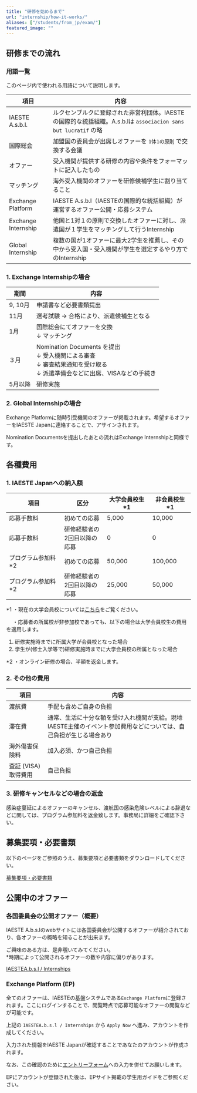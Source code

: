 ```yaml
---
title: "研修を始めるまで"
url: "internship/how-it-works/"
aliases: ["/students/from_jp/exam/"]
featured_image: ""
---
```


## 研修までの流れ

### 用語一覧

このページ内で使われる用語について説明します。

| 項目                | 内容                                                           |
| ------------------ | ------------------------------------------------------------------- |
| IAESTE A.s.b.l.   | ルクセンブルクに登録された非営利団体。IAESTEの国際的な統括組織。A.s.b.lは `associacion sans but lucratif` の略 |
| 国際総会            | 加盟国の委員会が出席しオファーを `1体1の原則` で交換する会議                   |
| オファー             | 受入機関が提供する研修の内容や条件をフォーマットに記入したもの                    |
| マッチング           | 海外受入機関のオファーを研修候補学生に割り当てること                            |
| Exchange Platform  | IAESTE A.s.b.l（IAESTEの国際的な統括組織）が運営するオファー公開・応募システム |
| Exchange Internship |  他国と1対１の原則で交換したオファーに対し、派遣国が１学生をマッチングして行うInternship |
| Global Internship   |  複数の国が1オファーに最大2学生を推薦し、その中から受入国・受入機関が学生を選定するやり方でのInternship |

### 1. Exchange Internshipの場合

| 期間     | 内容                                |
| -------- | ---------------------------------- |
| 9, 10月  | 申請書など必要書類提出                  |
| 11月     | 選考試験 -> 合格により、派遣候補生となる    |
| 1月      | 国際総会にてオファーを交換<br>↓ マッチング  |
| ３月     | Nomination Documents を提出<br>↓ 受入機関による審査<br>↓ 審査結果通知を受け取る<br>↓ 派遣準備会などに出席、VISAなどの手続き |
| 5月以降  | 研修実施                              |

### 2. Global Internshipの場合

Exchange Platformに随時引受機関のオファーが掲載されます。希望するオファーをIAESTE Japanに連絡することで、アサインされます。

Nomination Documentsを提出したあとの流れはExchange Internshipと同様です。

## 各種費用

### 1. IAESTE Japanへの納入額

| 項目 　　　　| 区分    | 大学会員校生 *1 | 非会員校生 *1 |
| ----------- | ---- | ---------- | ---------------- | 
| 応募手数料 | 初めての応募 | 5,000 | 10,000 |
| 応募手数料 | 研修経験者の<br> 2回目以降の応募 | 0 | 0 |
| プログラム参加料 *2 | 初めての応募 | 50,000 | 100,000 |
| プログラム参加料 *2 | 研修経験者の<br> 2回目以降の応募 | 25,000 | 50,000 | 

*1 ・現在の大学会員校については[こちら](/org/members/)をご覧ください。　　

　 ・応募者の所属校が非参加校であっても、以下の場合は大学会員校生の費用を適用します。  
  1) 研修実施時までに所属大学が会員校となった場合
  2) 学生が(修士入学等で)研修実施時までに大学会員校の所属となった場合

*2 ・オンライン研修の場合、半額を返金します。

### 2. その他の費用

| 項目               | 内容                |
| ------------------ | ------------------ |
| 渡航費              | 手配も含めご自身の負担 |
| 滞在費              | 通常、生活に十分な額を受け入れ機関が支給。現地IAESTE主催のイベント参加費用などについては、自己負担が生じる場合あり |
| 海外傷害保険料       | 加入必須、かつ自己負担 |
| 査証 (VISA) 取得費用 | 自己負担            |

### 3. 研修キャンセルなどの場合の返金

感染症蔓延によるオファーのキャンセル、渡航国の感染危険レベルによる辞退などに関しては、プログラム参加料を返金致します。事務局に詳細をご確認下さい。

## 募集要項・必要書類

以下のページをご参照のうえ、募集要項と必要書類をダウンロードしてください。

[募集要項・必要書類](/internship/required-docs/)

## 公開中のオファー

### 各国委員会の公開オファー（概要）

IAESTE A.b.s.lのwebサイトには各国委員会が公開するオファーが紹介されており、各オファーの概略を知ることが出来ます。

ご興味のある方は、是非覗いてみてください。  
*時期によって公開されるオファーの数や内容に偏りがあります。

[IAESTEA.b.s.l / Internships](https://iaeste.org/internships/)

### Exchange Platform (EP)

全てのオファーは、IAESTEの基盤システムである`Exchange Platform`に登録されます。ここにログインすることで、閲覧時点で応募可能なオファーの閲覧などが可能です。

上記の `IAESTEA.b.s.l / Internships` から `Apply Now` へ進み、アカウントを作成してください。

入力された情報をIAESTE Japanが確認することであなたのアカウントが作成されます。

なお、この確認のために[エントリーフォーム](/internship/required-docs/)への入力を併せてお願いします。

EPにアカウントが登録された後は、EPサイト掲載の学生用ガイドをご参照ください。

